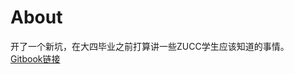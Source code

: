 # About

开了一个新坑，在大四毕业之前打算讲一些ZUCC学生应该知道的事情。  
[Gitbook链接](https://www.gitbook.com/read/book/hdsky/zucc-student-resources)

